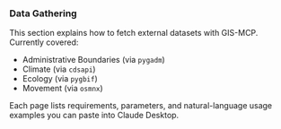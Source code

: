 ### Data Gathering

This section explains how to fetch external datasets with GIS-MCP.
Currently covered:

- Administrative Boundaries (via `pygadm`)
- Climate (via `cdsapi`)
- Ecology (via `pygbif`)
- Movement (via `osmnx`)

Each page lists requirements, parameters, and natural-language usage examples you can paste into Claude Desktop.
